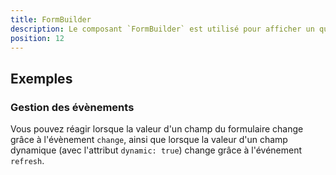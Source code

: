 ```yaml
---
title: FormBuilder
description: Le composant `FormBuilder` est utilisé pour afficher un questionnaire.
position: 12
---
```


<doc-tabs light>

<doc-tab-item label="Utilisation">

## Exemples

### Gestion des évènements

Vous pouvez réagir lorsque la valeur d'un champ du formulaire change grâce à l'évènement `change`, ainsi que lorsque la valeur d'un champ dynamique (avec l'attribut `dynamic: true`) change grâce à l'événement `refresh`.

<doc-example file="form-builder/form-builder-events"></doc-example>

</doc-tab-item>

<doc-tab-item label="API">
<doc-api name="form-builder"></doc-api>
</doc-tab-item>

</doc-tabs>
